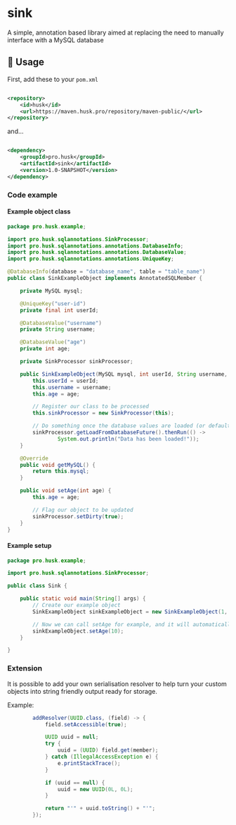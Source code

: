 # sink

A simple, annotation based library aimed at replacing the need to manually interface with a MySQL database

## 🔧 Usage

First, add these to your ``pom.xml``

```xml

<repository>
    <id>husk</id>
    <url>https://maven.husk.pro/repository/maven-public/</url>
</repository>
```

and...

```xml

<dependency>
    <groupId>pro.husk</groupId>
    <artifactId>sink</artifactId>
    <version>1.0-SNAPSHOT</version>
</dependency>
```

### Code example

#### Example object class

```java
package pro.husk.example;

import pro.husk.sqlannotations.SinkProcessor;
import pro.husk.sqlannotations.annotations.DatabaseInfo;
import pro.husk.sqlannotations.annotations.DatabaseValue;
import pro.husk.sqlannotations.annotations.UniqueKey;

@DatabaseInfo(database = "database_name", table = "table_name")
public class SinkExampleObject implements AnnotatedSQLMember {

    private MySQL mysql;

    @UniqueKey("user-id")
    private final int userId;

    @DatabaseValue("username")
    private String username;

    @DatabaseValue("age")
    private int age;

    private SinkProcessor sinkProcessor;

    public SinkExampleObject(MySQL mysql, int userId, String username, int age) {
        this.userId = userId;
        this.username = username;
        this.age = age;

        // Register our class to be processed
        this.sinkProcessor = new SinkProcessor(this);

        // Do something once the database values are loaded (or defaults are inserted)
        sinkProcessor.getLoadFromDatabaseFuture().thenRun(() ->
                System.out.println("Data has been loaded!"));
    }

    @Override
    public void getMySQL() {
        return this.mysql;
    }

    public void setAge(int age) {
        this.age = age;

        // Flag our object to be updated
        sinkProcessor.setDirty(true);
    }
}
```

#### Example setup

```java
package pro.husk.example;

import pro.husk.sqlannotations.SinkProcessor;

public class Sink {

    public static void main(String[] args) {
        // Create our example object
        SinkExampleObject sinkExampleObject = new SinkExampleObject(1, "Bob", 10);

        // Now we can call setAge for example, and it will automatically sync to db
        sinkExampleObject.setAge(10);
    }

}
```

### Extension

It is possible to add your own serialisation resolver to help turn your custom objects into string friendly output ready for storage.

Example:

```java
        addResolver(UUID.class, (field) -> {
            field.setAccessible(true);

            UUID uuid = null;
            try {
                uuid = (UUID) field.get(member);
            } catch (IllegalAccessException e) {
                e.printStackTrace();
            }

            if (uuid == null) {
                uuid = new UUID(0L, 0L);
            }

            return "'" + uuid.toString() + "'";
        });
```
